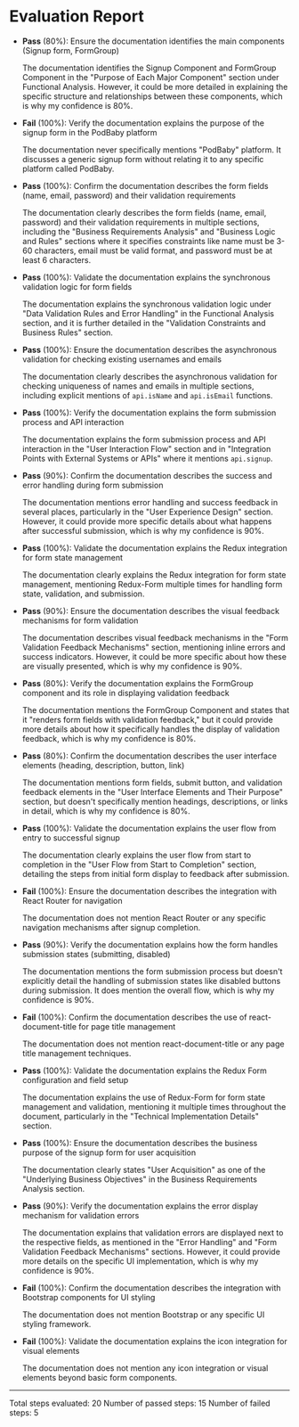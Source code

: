 # Evaluation Report

- **Pass** (80%): Ensure the documentation identifies the main components (Signup form, FormGroup)

  The documentation identifies the Signup Component and FormGroup Component in the "Purpose of Each Major Component" section under Functional Analysis. However, it could be more detailed in explaining the specific structure and relationships between these components, which is why my confidence is 80%.

- **Fail** (100%): Verify the documentation explains the purpose of the signup form in the PodBaby platform

  The documentation never specifically mentions "PodBaby" platform. It discusses a generic signup form without relating it to any specific platform called PodBaby.

- **Pass** (100%): Confirm the documentation describes the form fields (name, email, password) and their validation requirements

  The documentation clearly describes the form fields (name, email, password) and their validation requirements in multiple sections, including the "Business Requirements Analysis" and "Business Logic and Rules" sections where it specifies constraints like name must be 3-60 characters, email must be valid format, and password must be at least 6 characters.

- **Pass** (100%): Validate the documentation explains the synchronous validation logic for form fields

  The documentation explains the synchronous validation logic under "Data Validation Rules and Error Handling" in the Functional Analysis section, and it is further detailed in the "Validation Constraints and Business Rules" section.

- **Pass** (100%): Ensure the documentation describes the asynchronous validation for checking existing usernames and emails

  The documentation clearly describes the asynchronous validation for checking uniqueness of names and emails in multiple sections, including explicit mentions of `api.isName` and `api.isEmail` functions.

- **Pass** (100%): Verify the documentation explains the form submission process and API interaction

  The documentation explains the form submission process and API interaction in the "User Interaction Flow" section and in "Integration Points with External Systems or APIs" where it mentions `api.signup`.

- **Pass** (90%): Confirm the documentation describes the success and error handling during form submission

  The documentation mentions error handling and success feedback in several places, particularly in the "User Experience Design" section. However, it could provide more specific details about what happens after successful submission, which is why my confidence is 90%.

- **Pass** (100%): Validate the documentation explains the Redux integration for form state management

  The documentation clearly explains the Redux integration for form state management, mentioning Redux-Form multiple times for handling form state, validation, and submission.

- **Pass** (90%): Ensure the documentation describes the visual feedback mechanisms for form validation

  The documentation describes visual feedback mechanisms in the "Form Validation Feedback Mechanisms" section, mentioning inline errors and success indicators. However, it could be more specific about how these are visually presented, which is why my confidence is 90%.

- **Pass** (80%): Verify the documentation explains the FormGroup component and its role in displaying validation feedback

  The documentation mentions the FormGroup Component and states that it "renders form fields with validation feedback," but it could provide more details about how it specifically handles the display of validation feedback, which is why my confidence is 80%.

- **Pass** (80%): Confirm the documentation describes the user interface elements (heading, description, button, link)

  The documentation mentions form fields, submit button, and validation feedback elements in the "User Interface Elements and Their Purpose" section, but doesn't specifically mention headings, descriptions, or links in detail, which is why my confidence is 80%.

- **Pass** (100%): Validate the documentation explains the user flow from entry to successful signup

  The documentation clearly explains the user flow from start to completion in the "User Flow from Start to Completion" section, detailing the steps from initial form display to feedback after submission.

- **Fail** (100%): Ensure the documentation describes the integration with React Router for navigation

  The documentation does not mention React Router or any specific navigation mechanisms after signup completion.

- **Pass** (90%): Verify the documentation explains how the form handles submission states (submitting, disabled)

  The documentation mentions the form submission process but doesn't explicitly detail the handling of submission states like disabled buttons during submission. It does mention the overall flow, which is why my confidence is 90%.

- **Fail** (100%): Confirm the documentation describes the use of react-document-title for page title management

  The documentation does not mention react-document-title or any page title management techniques.

- **Pass** (100%): Validate the documentation explains the Redux Form configuration and field setup

  The documentation explains the use of Redux-Form for form state management and validation, mentioning it multiple times throughout the document, particularly in the "Technical Implementation Details" section.

- **Pass** (100%): Ensure the documentation describes the business purpose of the signup form for user acquisition

  The documentation clearly states "User Acquisition" as one of the "Underlying Business Objectives" in the Business Requirements Analysis section.

- **Pass** (90%): Verify the documentation explains the error display mechanism for validation errors

  The documentation explains that validation errors are displayed next to the respective fields, as mentioned in the "Error Handling" and "Form Validation Feedback Mechanisms" sections. However, it could provide more details on the specific UI implementation, which is why my confidence is 90%.

- **Fail** (100%): Confirm the documentation describes the integration with Bootstrap components for UI styling

  The documentation does not mention Bootstrap or any specific UI styling framework.

- **Fail** (100%): Validate the documentation explains the icon integration for visual elements

  The documentation does not mention any icon integration or visual elements beyond basic form components.

---

Total steps evaluated: 20
Number of passed steps: 15
Number of failed steps: 5